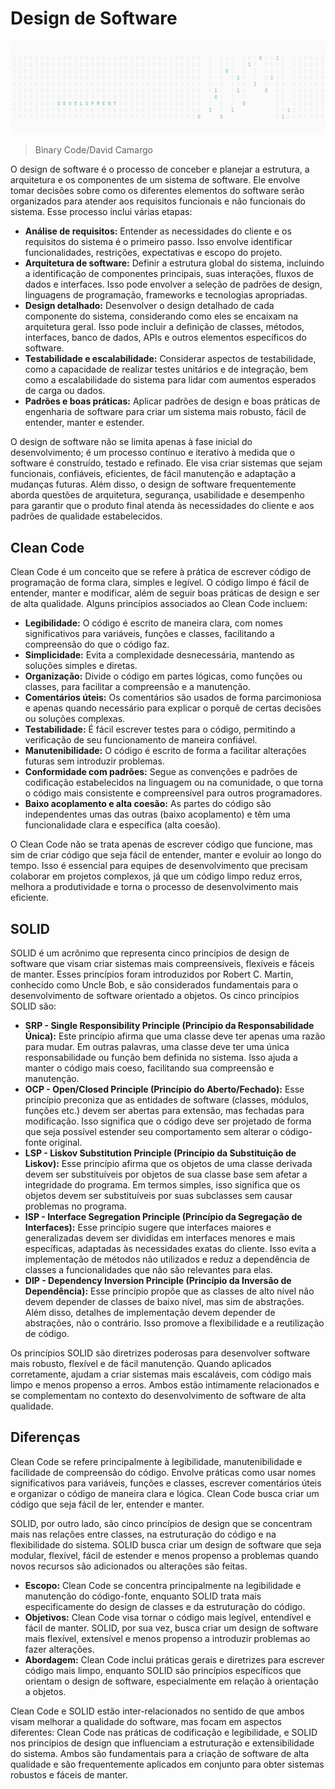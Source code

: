 # Design de Software

![](/SoftwareDevelopment/Image.png)

> Binary Code/David Camargo

O design de software é o processo de conceber e planejar a estrutura, a arquitetura e os componentes de um sistema de software. Ele envolve tomar decisões sobre como os diferentes elementos do software serão organizados para atender aos requisitos funcionais e não funcionais do sistema. Esse processo inclui várias etapas:

- **Análise de requisitos:** Entender as necessidades do cliente e os requisitos do sistema é o primeiro passo. Isso envolve identificar funcionalidades, restrições, expectativas e escopo do projeto.
- **Arquitetura de software:** Definir a estrutura global do sistema, incluindo a identificação de componentes principais, suas interações, fluxos de dados e interfaces. Isso pode envolver a seleção de padrões de design, linguagens de programação, frameworks e tecnologias apropriadas.
- **Design detalhado:** Desenvolver o design detalhado de cada componente do sistema, considerando como eles se encaixam na arquitetura geral. Isso pode incluir a definição de classes, métodos, interfaces, banco de dados, APIs e outros elementos específicos do software.
- **Testabilidade e escalabilidade:** Considerar aspectos de testabilidade, como a capacidade de realizar testes unitários e de integração, bem como a escalabilidade do sistema para lidar com aumentos esperados de carga ou dados.
- **Padrões e boas práticas:** Aplicar padrões de design e boas práticas de engenharia de software para criar um sistema mais robusto, fácil de entender, manter e estender.

O design de software não se limita apenas à fase inicial do desenvolvimento; é um processo contínuo e iterativo à medida que o software é construído, testado e refinado. Ele visa criar sistemas que sejam funcionais, confiáveis, eficientes, de fácil manutenção e adaptação a mudanças futuras. Além disso, o design de software frequentemente aborda questões de arquitetura, segurança, usabilidade e desempenho para garantir que o produto final atenda às necessidades do cliente e aos padrões de qualidade estabelecidos.

## Clean Code
Clean Code é um conceito que se refere à prática de escrever código de programação de forma clara, simples e legível. O código limpo é fácil de entender, manter e modificar, além de seguir boas práticas de design e ser de alta qualidade. Alguns princípios associados ao Clean Code incluem:

- **Legibilidade:** O código é escrito de maneira clara, com nomes significativos para variáveis, funções e classes, facilitando a compreensão do que o código faz.
- **Simplicidade:** Evita a complexidade desnecessária, mantendo as soluções simples e diretas.
- **Organização:** Divide o código em partes lógicas, como funções ou classes, para facilitar a compreensão e a manutenção.
- **Comentários úteis:** Os comentários são usados de forma parcimoniosa e apenas quando necessário para explicar o porquê de certas decisões ou soluções complexas.
- **Testabilidade:** É fácil escrever testes para o código, permitindo a verificação de seu funcionamento de maneira confiável.
- **Manutenibilidade:** O código é escrito de forma a facilitar alterações futuras sem introduzir problemas.
- **Conformidade com padrões:** Segue as convenções e padrões de codificação estabelecidos na linguagem ou na comunidade, o que torna o código mais consistente e compreensível para outros programadores.
- **Baixo acoplamento e alta coesão:** As partes do código são independentes umas das outras (baixo acoplamento) e têm uma funcionalidade clara e específica (alta coesão).

O Clean Code não se trata apenas de escrever código que funcione, mas sim de criar código que seja fácil de entender, manter e evoluir ao longo do tempo. Isso é essencial para equipes de desenvolvimento que precisam colaborar em projetos complexos, já que um código limpo reduz erros, melhora a produtividade e torna o processo de desenvolvimento mais eficiente.

## SOLID
SOLID é um acrônimo que representa cinco princípios de design de software que visam criar sistemas mais compreensíveis, flexíveis e fáceis de manter. Esses princípios foram introduzidos por Robert C. Martin, conhecido como Uncle Bob, e são considerados fundamentais para o desenvolvimento de software orientado a objetos. Os cinco princípios SOLID são:

- **SRP - Single Responsibility Principle (Princípio da Responsabilidade Única):** Este princípio afirma que uma classe deve ter apenas uma razão para mudar. Em outras palavras, uma classe deve ter uma única responsabilidade ou função bem definida no sistema. Isso ajuda a manter o código mais coeso, facilitando sua compreensão e manutenção.
- **OCP - Open/Closed Principle (Princípio do Aberto/Fechado):** Esse princípio preconiza que as entidades de software (classes, módulos, funções etc.) devem ser abertas para extensão, mas fechadas para modificação. Isso significa que o código deve ser projetado de forma que seja possível estender seu comportamento sem alterar o código-fonte original.
- **LSP - Liskov Substitution Principle (Princípio da Substituição de Liskov):** Esse princípio afirma que os objetos de uma classe derivada devem ser substituíveis por objetos de sua classe base sem afetar a integridade do programa. Em termos simples, isso significa que os objetos devem ser substituíveis por suas subclasses sem causar problemas no programa.
- **ISP - Interface Segregation Principle (Princípio da Segregação de Interfaces):** Esse princípio sugere que interfaces maiores e generalizadas devem ser divididas em interfaces menores e mais específicas, adaptadas às necessidades exatas do cliente. Isso evita a implementação de métodos não utilizados e reduz a dependência de classes a funcionalidades que não são relevantes para elas.
- **DIP - Dependency Inversion Principle (Princípio da Inversão de Dependência):** Esse princípio propõe que as classes de alto nível não devem depender de classes de baixo nível, mas sim de abstrações. Além disso, detalhes de implementação devem depender de abstrações, não o contrário. Isso promove a flexibilidade e a reutilização de código.

Os princípios SOLID são diretrizes poderosas para desenvolver software mais robusto, flexível e de fácil manutenção. Quando aplicados corretamente, ajudam a criar sistemas mais escaláveis, com código mais limpo e menos propenso a erros. Ambos estão intimamente relacionados e se complementam no contexto do desenvolvimento de software de alta qualidade.

## Diferenças
Clean Code se refere principalmente à legibilidade, manutenibilidade e facilidade de compreensão do código. Envolve práticas como usar nomes significativos para variáveis, funções e classes, escrever comentários úteis e organizar o código de maneira clara e lógica. Clean Code busca criar um código que seja fácil de ler, entender e manter.

SOLID, por outro lado, são cinco princípios de design que se concentram mais nas relações entre classes, na estruturação do código e na flexibilidade do sistema. SOLID busca criar um design de software que seja modular, flexível, fácil de estender e menos propenso a problemas quando novos recursos são adicionados ou alterações são feitas.

- **Escopo:** Clean Code se concentra principalmente na legibilidade e manutenção do código-fonte, enquanto SOLID trata mais especificamente do design de classes e da estruturação do código.
- **Objetivos:** Clean Code visa tornar o código mais legível, entendível e fácil de manter. SOLID, por sua vez, busca criar um design de software mais flexível, extensível e menos propenso a introduzir problemas ao fazer alterações.
- **Abordagem:** Clean Code inclui práticas gerais e diretrizes para escrever código mais limpo, enquanto SOLID são princípios específicos que orientam o design de software, especialmente em relação à orientação a objetos.

Clean Code e SOLID estão inter-relacionados no sentido de que ambos visam melhorar a qualidade do software, mas focam em aspectos diferentes: Clean Code nas práticas de codificação e legibilidade, e SOLID nos princípios de design que influenciam a estruturação e extensibilidade do sistema. Ambos são fundamentais para a criação de software de alta qualidade e são frequentemente aplicados em conjunto para obter sistemas robustos e fáceis de manter.
